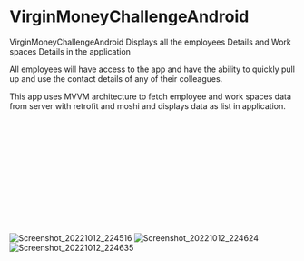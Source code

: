 # VirginMoneyChallengeAndroid

VirginMoneyChallengeAndroid Displays all the employees Details and Work spaces Details in the application 

All employees will have access to the app and have the ability to quickly pull up and use the contact details of any of their colleagues.

This app uses MVVM architecture to fetch employee and work spaces data from server with retrofit and moshi and displays data as list in application.

<br/>
<br/>
<br/>
<br/>
<br/>
<br/>
<br/>
<br/>
<br/>
<br/>
<br/>


![Screenshot_20221012_224516](https://user-images.githubusercontent.com/107999355/195585868-726b9f4f-e1f9-4687-8f55-40d4af01cd9e.png)
![Screenshot_20221012_224624](https://user-images.githubusercontent.com/107999355/195585958-53278c67-9cf7-41b5-8537-3294fbb39dd1.png)
![Screenshot_20221012_224635](https://user-images.githubusercontent.com/107999355/195586023-83ab6357-774e-441d-b808-ddd5127e1d5f.png)


